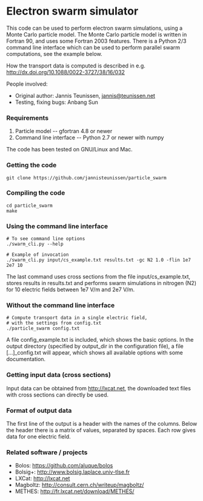Electron swarm simulator
====

This code can be used to perform electron swarm simulations, using a Monte Carlo
particle model. The Monte Carlo particle model is written in Fortran 90, and
uses some Fortran 2003 features. There is a Python 2/3 command line interface
which can be used to perform parallel swarm computations, see the example below.

How the transport data is computed is described in e.g. http://dx.doi.org/10.1088/0022-3727/38/16/032

People involved:

* Original author: Jannis Teunissen, jannis@teunissen.net
* Testing, fixing bugs: Anbang Sun

### Requirements

1. Particle model -- gfortran 4.8 or newer
2. Command line interface -- Python 2.7 or newer with numpy

The code has been tested on GNU/Linux and Mac.

### Getting the code

    git clone https://github.com/jannisteunissen/particle_swarm

### Compiling the code

    cd particle_swarm
    make

### Using the command line interface

    # To see command line options
    ./swarm_cli.py --help

    # Example of invocation
    ./swarm_cli.py input/cs_example.txt results.txt -gc N2 1.0 -flin 1e7 2e7 10

The last command uses cross sections from the file input/cs_example.txt, stores
results in results.txt and performs swarm simulations in nitrogen (N2) for 10
electric fields between 1e7 V/m and 2e7 V/m.

### Without the command line interface

    # Compute transport data in a single electric field,
    # with the settings from config.txt
    ./particle_swarm config.txt

A file config_example.txt is included, which shows the basic options. In the
output directory (specified by output_dir in the configuration file), a file
[...]_config.txt will appear, which shows all available options with some
documentation.

### Getting input data (cross sections)

Input data can be obtained from http://lxcat.net, the downloaded text files with
cross sections can directly be used.

### Format of output data

The first line of the output is a header with the names of the columns. Below
the header there is a matrix of values, separated by spaces. Each row gives data
for one electric field.

### Related software / projects

* Bolos: https://github.com/aluque/bolos
* Bolsig+: http://www.bolsig.laplace.univ-tlse.fr
* LXCat: http://lxcat.net
* Magboltz: http://consult.cern.ch/writeup/magboltz/
* METHES: http://fr.lxcat.net/download/METHES/
